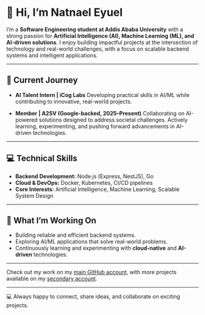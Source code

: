 # 👋 Hi, I’m **Natnael Eyuel**

I’m a **Software Engineering student at Addis Ababa University** with a strong passion for **Artificial Intelligence (AI), Machine Learning (ML), and AI-driven solutions**. I enjoy building impactful projects at the intersection of technology and real-world challenges, with a focus on scalable backend systems and intelligent applications.

---

## 🚀 Current Journey

* **AI Talent Intern | iCog Labs**
  Developing practical skills in AI/ML while contributing to innovative, real-world projects.

* **Member | A2SV (Google-backed, 2025–Present)**
  Collaborating on AI-powered solutions designed to address societal challenges.
  Actively learning, experimenting, and pushing forward advancements in AI-driven technologies.

---

## 💻 Technical Skills

* **Backend Development:** Node.js (Express, NestJS), Go
* **Cloud & DevOps:** Docker, Kubernetes, CI/CD pipelines
* **Core Interests:** Artificial Intelligence, Machine Learning, Scalable System Design

---

## 🌟 What I’m Working On

* Building reliable and efficient backend systems.
* Exploring AI/ML applications that solve real-world problems.
* Continuously learning and experimenting with **cloud-native** and **AI-driven** technologies.

---

Check out my work on my [main GitHub account](https://github.com/natnael-eyuel-dev), with more projects available on my [secondary account](https://github.com/natnaeleyuel/natnaeleyuel).

---

💻 Always happy to connect, share ideas, and collaborate on exciting projects.
